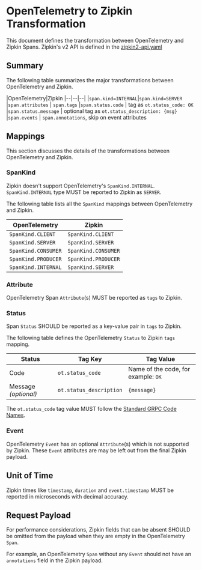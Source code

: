 
# OpenTelemetry to Zipkin Transformation

This document defines the transformation between OpenTelemetry and Zipkin Spans.
Zipkin's v2 API is defined in the
[zipkin2-api.yaml](https://github.com/openzipkin/zipkin-api/blob/master/zipkin2-api.yaml)

## Summary

The following table summarizes the major transformations between OpenTelemetry
and Zipkin.

|OpenTelemetry|Zipkin
|--|--|--|
|`span.kind=INTERNAL`|`span.kind=SERVER`
|`span.attributes` | `span.tags`
|`span.status.code` | tag as `ot.status_code: OK`
|`span.status.message` | optional tag as `ot.status_description: {msg}`
|`span.events` | `span.annotations`, skip on event attributes

## Mappings

This section discusses the details of the transformations between OpenTelemetry
and Zipkin.

### SpanKind

Zipkin doesn't support OpenTelemetry's `SpanKind.INTERNAL`.
`SpanKind.INTERNAL` type MUST be reported to Zipkin as `SERVER`.

The following table lists all the `SpanKind` mappings between OpenTelemetry and
Zipkin.

|OpenTelemetry|Zipkin
|--|--|
`SpanKind.CLIENT`|`SpanKind.CLIENT`
`SpanKind.SERVER`|`SpanKind.SERVER`
`SpanKind.CONSUMER`|`SpanKind.CONSUMER`
`SpanKind.PRODUCER`|`SpanKind.PRODUCER`
`SpanKind.INTERNAL`|`SpanKind.SERVER`

### Attribute

OpenTelemetry Span `Attribute`(s) MUST be reported as `tags` to Zipkin.

### Status

Span `Status` SHOULD be reported as a key-value pair in `tags` to Zipkin.

The following table defines the OpenTelemetry `Status` to Zipkin `tags` mapping.

Status|Tag Key| Tag Value
|--|--|--|
|Code | `ot.status_code` | Name of the code, for example: `OK`
|Message *(optional)* | `ot.status_description` | `{message}`

The `ot.status_code` tag value MUST follow the [Standard GRPC Code
Names](https://github.com/grpc/grpc/blob/master/doc/statuscodes.md).

### Event

OpenTelemetry `Event` has an optional `Attribute`(s) which is not supported by
Zipkin.
These `Event` attributes are may be left out from the final Zipkin payload.

## Unit of Time

Zipkin times like `timestamp`, `duration` and `event.timestamp` MUST be reported
in microseconds with decimal accuracy.

## Request Payload

For performance considerations, Zipkin fields that can be absent SHOULD be
omitted from the payload when they are empty in the OpenTelemetry `Span`.

For example, an OpenTelemetry `Span` without any `Event` should not have an
`annotations` field in the Zipkin payload.
